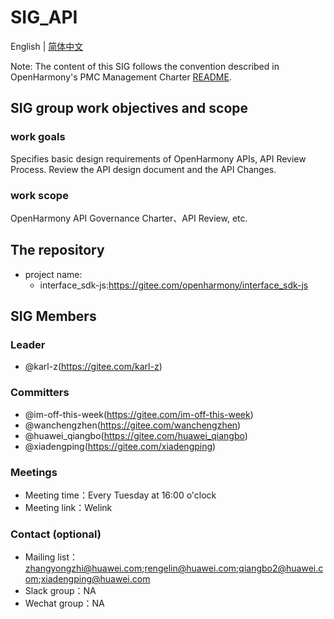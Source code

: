 # SIG_API
English | [简体中文](./sig-api_cn.md)

Note: The content of this SIG follows the convention described in OpenHarmony's PMC Management Charter [README](/zh/pmc.md).

## SIG group work objectives and scope

### work goals

Specifies basic design requirements of OpenHarmony APIs,   API Review Process. Review the API design document and the API Changes.

### work scope

OpenHarmony API Governance Charter、API Review, etc.

## The repository 

- project name:
  - interface_sdk-js:https://gitee.com/openharmony/interface_sdk-js

## SIG Members

### Leader
- @karl-z(https://gitee.com/karl-z)

### Committers
- @im-off-this-week(https://gitee.com/im-off-this-week)
- @wanchengzhen(https://gitee.com/wanchengzhen)
- @huawei_qiangbo(https://gitee.com/huawei_qiangbo)
- @xiadengping(https://gitee.com/xiadengping)

### Meetings
 - Meeting time：Every Tuesday at 16:00 o'clock
 - Meeting link：Welink

### Contact (optional)

- Mailing list：zhangyongzhi@huawei.com;rengelin@huawei.com;qiangbo2@huawei.com;xiadengping@huawei.com
- Slack group：NA
- Wechat group：NA
